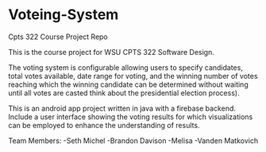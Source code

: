 # Voteing-System
Cpts 322 Course Project Repo

This is the course project for WSU CPTS 322 Software Design. 

The voting system is configurable allowing users to specify candidates, total votes available, date range for voting, and the winning number of votes reaching which the winning candidate can be determined without waiting until all votes are casted think about the presidential election process).

This is an android app project written in java with a firebase backend. Include a user interface showing the voting results for which visualizations can be employed to enhance the understanding of results.


Team Members:
-Seth Michel
-Brandon Davison
-Melisa
-Vanden Matkovich
